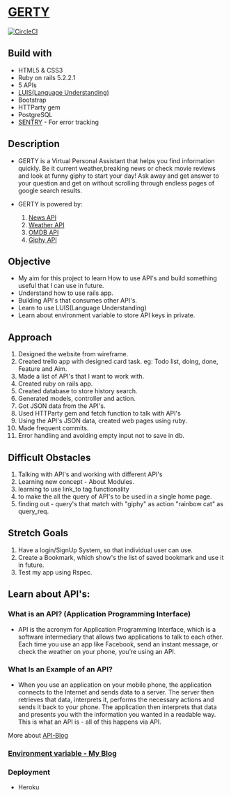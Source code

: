 # [GERTY](https://gerty-app-5.herokuapp.com/)

[![CircleCI](https://circleci.com/gh/priyankamk/GERTY.svg?style=svg)](https://circleci.com/gh/priyankamk/GERTY)

## Build with
- HTML5 & CSS3
- Ruby on rails 5.2.2.1
- 5 APIs
- [LUIS(Language Understanding)](https://docs.microsoft.com/en-gb/azure/cognitive-services/luis/what-is-luis)
- Bootstrap
- HTTParty gem
- PostgreSQL
- [SENTRY](https://docs.sentry.io/) - For error tracking

## Description
 - GERTY is a Virtual Personal Assistant that helps you find information quickly. Be it current weather,breaking news or check movie reviews and look at funny giphy to start your day! Ask away and get answer to your question and get on without scrolling through endless pages of google search results.

 -  GERTY is powered by:
    1. [News API](https://newsapi.org/)
    2. [Weather API](https://darksky.net/dev)
    3. [OMDB API](http://www.omdbapi.com/)
    4. [Giphy API](https://giphy.com/)

## Objective
- My aim for this project to learn How to use API's and build something useful that I can use in future.
- Understand how to use rails app.
- Building API's that consumes other API's.
- Learn to use LUIS(Language Understanding)
- Learn about environment variable to store API keys in private.

## Approach
1. Designed the website from wireframe.
2. Created trello app with designed card task. eg: Todo list, doing, done, Feature and Aim.
3. Made a list of API's that I want to work with.
4. Created ruby on rails app.
5. Created database to store history search.
6. Generated models, controller and action.
7. Got JSON data from the API's.
8. Used HTTParty gem and fetch function to talk with API's
9. Using the API's JSON data, created web pages using ruby.
10. Made frequent commits.
11. Error handling and avoiding empty input not to save in db.

## Difficult Obstacles
1. Talking with API's and working with different API's
2. Learning new concept - About Modules.
3. learning to use link_to tag functionality
4. to make the all the query of API's to be used in a single home page.
5. finding out - query's that match with "giphy" as action "rainbow cat" as query_req.

## Stretch Goals
1. Have a login/SignUp System, so that individual user can use.
2. Create a Bookmark, which show's the list of saved bookmark and use it in future.
3. Test my app using Rspec.

## Learn about API's:

### What is an API? (Application Programming Interface)
- API is the acronym for Application Programming Interface, which is a software intermediary that allows two applications to talk to each other. Each time you use an app like Facebook, send an instant message, or check the weather on your phone, you’re using an API.

### What Is an Example of an API?
- When you use an application on your mobile phone, the application connects to the Internet and sends data to a server. The server then retrieves that data, interprets it, performs the necessary actions and sends it back to your phone. The application then interprets that data and presents you with the information you wanted in a readable way. This is what an API is - all of this happens via API.

More about [API-Blog](https://medium.com/@perrysetgo/what-exactly-is-an-api-69f36968a41f)

### [Environment variable - My Blog](https://medium.com/@priyankamukund/how-to-store-and-use-secrets-in-a-rails-6bafeffd645f?source=friends_link&sk=5d302e285cfdcfd7f7bd521181291b9e)

### Deployment 
- Heroku
